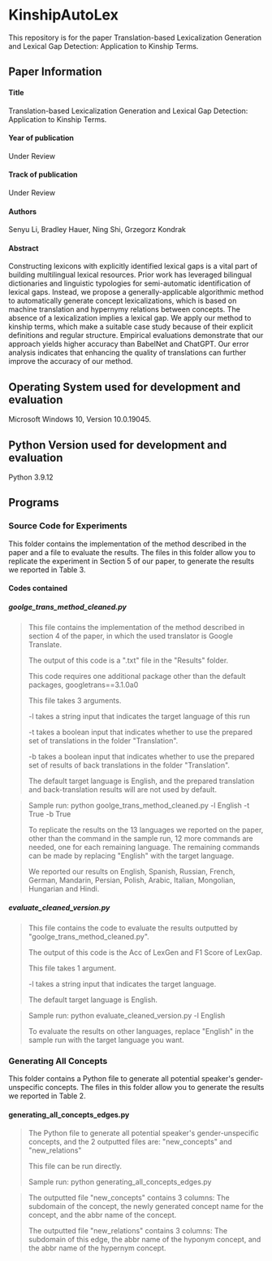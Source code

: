 # KinshipAutoLex
This repository is for the paper Translation-based Lexicalization Generation and Lexical Gap Detection: Application to Kinship Terms.

## Paper Information

#### Title
Translation-based Lexicalization Generation and Lexical Gap Detection: Application to Kinship Terms.

#### Year of publication
Under Review

#### Track of publication

Under Review

#### Authors

Senyu Li, Bradley Hauer, Ning Shi, Grzegorz Kondrak

#### Abstract
Constructing lexicons with explicitly identified lexical gaps is a vital part of building multilingual lexical resources.
Prior work has leveraged bilingual dictionaries and linguistic typologies for semi-automatic identification of lexical gaps. 
Instead, we propose a generally-applicable algorithmic method 
to automatically generate concept lexicalizations,
which is based on machine translation 
and hypernymy relations between concepts.
The absence of a lexicalization implies a lexical gap. 
We apply our method to kinship terms, 
which make a suitable case study 
because of their explicit definitions and regular structure. 
Empirical evaluations demonstrate that our approach 
yields higher accuracy than
BabelNet
and ChatGPT. 
Our error analysis indicates 
that enhancing the quality of translations 
can further improve the accuracy of our method.

## Operating System used for development and evaluation

Microsoft Windows 10, Version 10.0.19045.

## Python Version used for development and evaluation

Python 3.9.12


## Programs

### Source Code for Experiments

This folder contains the implementation of the method described in the paper and a file to evaluate the results.
The files in this folder allow you to replicate the experiment in Section 5 of our paper, to generate the results we reported in Table 3.
#### Codes contained
##### goolge_trans_method_cleaned.py
> This file contains the implementation of the method described in section 4 of the paper, in which the used translator is Google Translate.
> 
> The output of this code is a ".txt" file in the "Results" folder.
> 
> This code requires one additional package other than the default packages, googletrans==3.1.0a0
> 
> This file takes 3 arguments.
> 
> -l takes a string input that indicates the target language of this run
> 
> -t takes a boolean input that indicates whether to use the prepared set of translations in the folder "Translation".
> 
> -b takes a boolean input that indicates whether to use the prepared set of results of back translations in the folder "Translation".
> 
> The default target language is English, and the prepared translation and back-translation results will are not used by default.

> Sample run: python goolge_trans_method_cleaned.py -l English -t True -b True
> 
> To replicate the results on the 13 languages we reported on the paper, other than the command in the sample run, 12 more commands are needed, one for each remaining language.
> The remaining commands can be made by replacing "English" with the target language.
> 
> We reported our results on English, Spanish,	Russian,	French,	German,	Mandarin,	Persian,	Polish,	Arabic,	Italian,	Mongolian,	Hungarian and Hindi.   


##### evaluate_cleaned_version.py
>This file contains the code to evaluate the results outputted by "goolge_trans_method_cleaned.py".
>
>The output of this code is the Acc of LexGen and F1 Score of LexGap. 
> 
>This file takes 1 argument.
>
>-l takes a string input that indicates the target language.
>
>The default target language is English.

>Sample run: python evaluate_cleaned_version.py -l English
>
>To evaluate the results on other languages, replace "English" in the sample run with the target language you want.




### Generating All Concepts
This folder contains a Python file to generate all potential speaker's gender-unspecific concepts.
The files in this folder allow you to generate the results we reported in Table 2.

#### generating_all_concepts_edges.py
>The Python file to generate all potential speaker's gender-unspecific concepts, and the 2 outputted files are: "new_concepts" and "new_relations"
>
>This file can be run directly.
>
>Sample run: python generating_all_concepts_edges.py

>The outputted file "new_concepts" contains 3 columns: The subdomain of the concept, the newly generated concept name for the concept, and the abbr name of the concept.
>
>The outputted file "new_relations" contains 3 columns: The subdomain of this edge,  the abbr name of the hyponym concept, and the abbr name of the hypernym concept.


